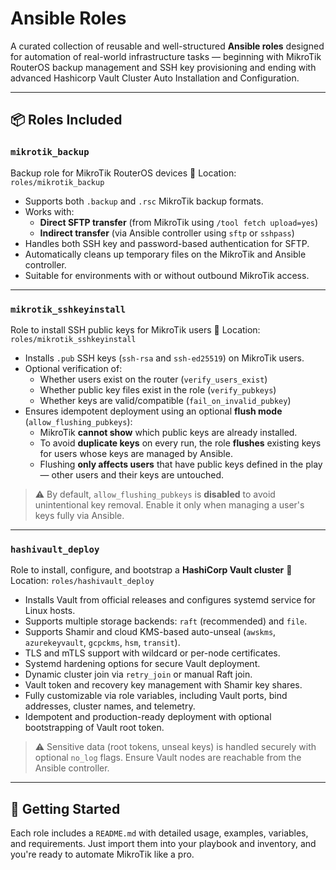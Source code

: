 # Ansible Roles

A curated collection of reusable and well-structured **Ansible roles** designed for automation of real-world infrastructure tasks — beginning with MikroTik RouterOS backup management and SSH key provisioning and ending with advanced Hashicorp Vault Cluster Auto Installation and Configuration.

---

## 📦 Roles Included

### `mikrotik_backup`
Backup role for MikroTik RouterOS devices
📁 Location: `roles/mikrotik_backup`

- Supports both `.backup` and `.rsc` MikroTik backup formats.
- Works with:
  - **Direct SFTP transfer** (from MikroTik using `/tool fetch upload=yes`)
  - **Indirect transfer** (via Ansible controller using `sftp` or `sshpass`)
- Handles both SSH key and password-based authentication for SFTP.
- Automatically cleans up temporary files on the MikroTik and Ansible controller.
- Suitable for environments with or without outbound MikroTik access.

---

### `mikrotik_sshkeyinstall`
Role to install SSH public keys for MikroTik users
📁 Location: `roles/mikrotik_sshkeyinstall`

- Installs `.pub` SSH keys (`ssh-rsa` and `ssh-ed25519`) on MikroTik users.
- Optional verification of:
  - Whether users exist on the router (`verify_users_exist`)
  - Whether public key files exist in the role (`verify_pubkeys`)
  - Whether keys are valid/compatible (`fail_on_invalid_pubkey`)
- Ensures idempotent deployment using an optional **flush mode** (`allow_flushing_pubkeys`):
  - MikroTik **cannot show** which public keys are already installed.
  - To avoid **duplicate keys** on every run, the role **flushes** existing keys for users whose keys are managed by Ansible.
  - Flushing **only affects users** that have public keys defined in the play — other users and their keys are untouched.

> ⚠️ By default, `allow_flushing_pubkeys` is **disabled** to avoid unintentional key removal. Enable it only when managing a user's keys fully via Ansible.

---

### `hashivault_deploy`
Role to install, configure, and bootstrap a **HashiCorp Vault cluster**
📁 Location: `roles/hashivault_deploy`

- Installs Vault from official releases and configures systemd service for Linux hosts.
- Supports multiple storage backends: `raft` (recommended) and `file`.
- Supports Shamir and cloud KMS-based auto-unseal (`awskms`, `azurekeyvault`, `gcpckms`, `hsm`, `transit`).
- TLS and mTLS support with wildcard or per-node certificates.
- Systemd hardening options for secure Vault deployment.
- Dynamic cluster join via `retry_join` or manual Raft join.
- Vault token and recovery key management with Shamir key shares.
- Fully customizable via role variables, including Vault ports, bind addresses, cluster names, and telemetry.
- Idempotent and production-ready deployment with optional bootstrapping of Vault root token.

> ⚠️ Sensitive data (root tokens, unseal keys) is handled securely with optional `no_log` flags. Ensure Vault nodes are reachable from the Ansible controller.

---
## 🚀 Getting Started

Each role includes a `README.md` with detailed usage, examples, variables, and requirements. Just import them into your playbook and inventory, and you're ready to automate MikroTik like a pro.
